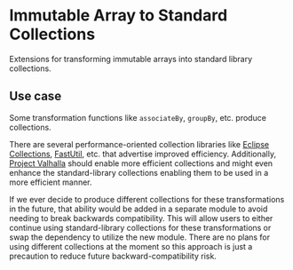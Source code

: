 # Immutable Array to Standard Collections

Extensions for transforming immutable arrays into standard library collections.

## Use case

Some transformation functions like `associateBy`, `groupBy`, etc. produce collections.

There are several performance-oriented collection libraries like
[Eclipse Collections](https://github.com/eclipse/eclipse-collections), [FastUtil](https://github.com/vigna/fastutil),
etc. that advertise improved efficiency. Additionally, [Project Valhalla](https://openjdk.org/projects/valhalla/) should
enable more efficient collections and might even enhance the standard-library collections enabling them to be used in a
more efficient manner.

If we ever decide to produce different collections for these transformations in the future, that ability would be added
in a separate module to avoid needing to break backwards compatibility. This will allow users to either continue using
standard-library collections for these transformations or swap the dependency to utilize the new module. There are no
plans for using different collections at the moment so this approach is just a precaution to reduce future
backward-compatibility risk.
